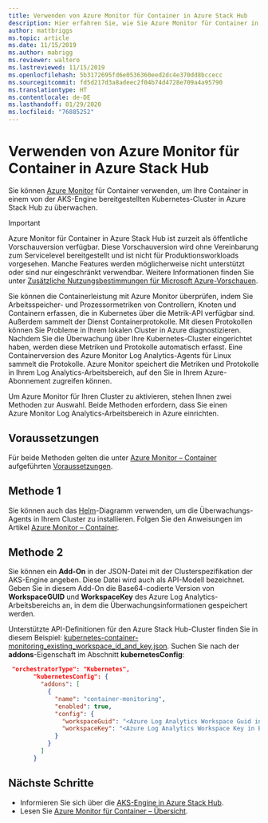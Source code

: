```yaml
---
title: Verwenden von Azure Monitor für Container in Azure Stack Hub
description: Hier erfahren Sie, wie Sie Azure Monitor für Container in Azure Stack Hub verwenden.
author: mattbriggs
ms.topic: article
ms.date: 11/15/2019
ms.author: mabrigg
ms.reviewer: waltero
ms.lastreviewed: 11/15/2019
ms.openlocfilehash: 5b3172695fd6e0536360eed2dc4e370dd8bccecc
ms.sourcegitcommit: fd5d217d3a8adeec2f04b74d4728e709a4a95790
ms.translationtype: HT
ms.contentlocale: de-DE
ms.lasthandoff: 01/29/2020
ms.locfileid: "76885252"
---
```

# <a name="use-azure-monitor-for-containers-on-azure-stack-hub"></a>Verwenden von Azure Monitor für Container in Azure Stack Hub

Sie können [Azure Monitor](https://docs.microsoft.com/azure/azure-monitor/) für Container verwenden, um Ihre Container in einem von der AKS-Engine bereitgestellten Kubernetes-Cluster in Azure Stack Hub zu überwachen. 

> [!IMPORTANT]
> Azure Monitor für Container in Azure Stack Hub ist zurzeit als öffentliche Vorschauversion verfügbar.
> Diese Vorschauversion wird ohne Vereinbarung zum Servicelevel bereitgestellt und ist nicht für Produktionsworkloads vorgesehen. Manche Features werden möglicherweise nicht unterstützt oder sind nur eingeschränkt verwendbar. Weitere Informationen finden Sie unter [Zusätzliche Nutzungsbestimmungen für Microsoft Azure-Vorschauen](https://azure.microsoft.com/support/legal/preview-supplemental-terms/).

Sie können die Containerleistung mit Azure Monitor überprüfen, indem Sie Arbeitsspeicher- und Prozessormetriken von Controllern, Knoten und Containern erfassen, die in Kubernetes über die Metrik-API verfügbar sind. Außerdem sammelt der Dienst Containerprotokolle. Mit diesen Protokollen können Sie Probleme in Ihrem lokalen Cluster in Azure diagnostizieren. Nachdem Sie die Überwachung über Ihre Kubernetes-Cluster eingerichtet haben, werden diese Metriken und Protokolle automatisch erfasst. Eine Containerversion des Azure Monitor Log Analytics-Agents für Linux sammelt die Protokolle. Azure Monitor speichert die Metriken und Protokolle in Ihrem Log Analytics-Arbeitsbereich, auf den Sie in Ihrem Azure-Abonnement zugreifen können.

Um Azure Monitor für Ihren Cluster zu aktivieren, stehen Ihnen zwei Methoden zur Auswahl. Beide Methoden erfordern, dass Sie einen Azure Monitor Log Analytics-Arbeitsbereich in Azure einrichten.

## <a name="prerequisites"></a>Voraussetzungen

Für beide Methoden gelten die unter [Azure Monitor – Container](https://github.com/Helm/charts/tree/master/incubator/azuremonitor-containers) aufgeführten [Voraussetzungen](https://github.com/Helm/charts/tree/master/incubator/azuremonitor-containers#pre-requisites).

## <a name="method-one"></a>Methode 1

Sie können auch das [Helm](https://helm.sh/)-Diagramm verwenden, um die Überwachungs-Agents in Ihrem Cluster zu installieren. Folgen Sie den Anweisungen im Artikel [Azure Monitor – Container](https://github.com/Helm/charts/tree/master/incubator/azuremonitor-containers).

## <a name="method-two"></a>Methode 2

Sie können ein **Add-On** in der JSON-Datei mit der Clusterspezifikation der AKS-Engine angeben. Diese Datei wird auch als API-Modell bezeichnet. Geben Sie in diesem Add-On die Base64-codierte Version von **WorkspaceGUID** und **WorkspaceKey** des Azure Log Analytics-Arbeitsbereichs an, in dem die Überwachungsinformationen gespeichert werden.

Unterstützte API-Definitionen für den Azure Stack Hub-Cluster finden Sie in diesem Beispiel: [kubernetes-container-monitoring_existing_workspace_id_and_key.json](https://github.com/Azure/aks-engine/blob/master/examples/addons/container-monitoring/kubernetes-container-monitoring_existing_workspace_id_and_key.json). Suchen Sie nach der **addons**-Eigenschaft im Abschnitt **kubernetesConfig**:

```JSON  
 "orchestratorType": "Kubernetes",
       "kubernetesConfig": {
         "addons": [
           {
             "name": "container-monitoring",
             "enabled": true,
             "config": {
               "workspaceGuid": "<Azure Log Analytics Workspace Guid in Base-64 encoded>",
               "workspaceKey": "<Azure Log Analytics Workspace Key in Base-64 encoded>"
             }
           }
         ]
       }
```

## <a name="next-steps"></a>Nächste Schritte

- Informieren Sie sich über die [AKS-Engine in Azure Stack Hub](azure-stack-kubernetes-aks-engine-overview.md).  
- Lesen Sie [Azure Monitor für Container – Übersicht](https://docs.microsoft.com/azure/azure-monitor/insights/container-insights-overview).
